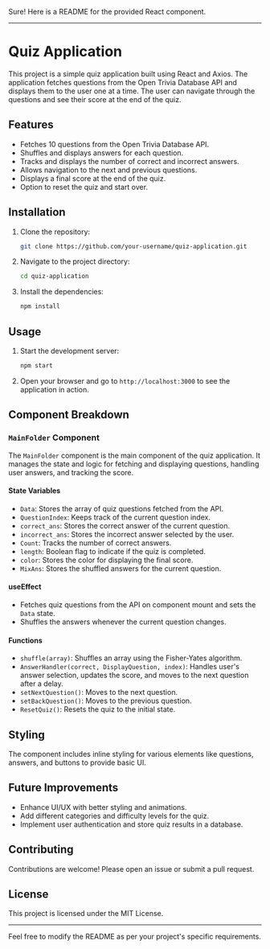 Sure! Here is a README for the provided React component.

---

# Quiz Application

This project is a simple quiz application built using React and Axios. The application fetches questions from the Open Trivia Database API and displays them to the user one at a time. The user can navigate through the questions and see their score at the end of the quiz.

## Features

- Fetches 10 questions from the Open Trivia Database API.
- Shuffles and displays answers for each question.
- Tracks and displays the number of correct and incorrect answers.
- Allows navigation to the next and previous questions.
- Displays a final score at the end of the quiz.
- Option to reset the quiz and start over.

## Installation

1. Clone the repository:
   ```sh
   git clone https://github.com/your-username/quiz-application.git
   ```
2. Navigate to the project directory:
   ```sh
   cd quiz-application
   ```
3. Install the dependencies:
   ```sh
   npm install
   ```

## Usage

1. Start the development server:
   ```sh
   npm start
   ```
2. Open your browser and go to `http://localhost:3000` to see the application in action.

## Component Breakdown

### `MainFolder` Component

The `MainFolder` component is the main component of the quiz application. It manages the state and logic for fetching and displaying questions, handling user answers, and tracking the score.

#### State Variables

- `Data`: Stores the array of quiz questions fetched from the API.
- `QuestionIndex`: Keeps track of the current question index.
- `correct_ans`: Stores the correct answer of the current question.
- `incorrect_ans`: Stores the incorrect answer selected by the user.
- `Count`: Tracks the number of correct answers.
- `length`: Boolean flag to indicate if the quiz is completed.
- `color`: Stores the color for displaying the final score.
- `MixAns`: Stores the shuffled answers for the current question.

#### useEffect

- Fetches quiz questions from the API on component mount and sets the `Data` state.
- Shuffles the answers whenever the current question changes.

#### Functions

- `shuffle(array)`: Shuffles an array using the Fisher-Yates algorithm.
- `AnswerHandler(correct, DisplayQuestion, index)`: Handles user's answer selection, updates the score, and moves to the next question after a delay.
- `setNextQuestion()`: Moves to the next question.
- `setBackQuestion()`: Moves to the previous question.
- `ResetQuiz()`: Resets the quiz to the initial state.

## Styling

The component includes inline styling for various elements like questions, answers, and buttons to provide basic UI.

## Future Improvements

- Enhance UI/UX with better styling and animations.
- Add different categories and difficulty levels for the quiz.
- Implement user authentication and store quiz results in a database.

## Contributing

Contributions are welcome! Please open an issue or submit a pull request.

## License

This project is licensed under the MIT License.

---

Feel free to modify the README as per your project's specific requirements.
